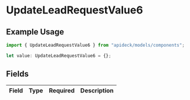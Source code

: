 # UpdateLeadRequestValue6

## Example Usage

```typescript
import { UpdateLeadRequestValue6 } from "apideck/models/components";

let value: UpdateLeadRequestValue6 = {};
```

## Fields

| Field       | Type        | Required    | Description |
| ----------- | ----------- | ----------- | ----------- |